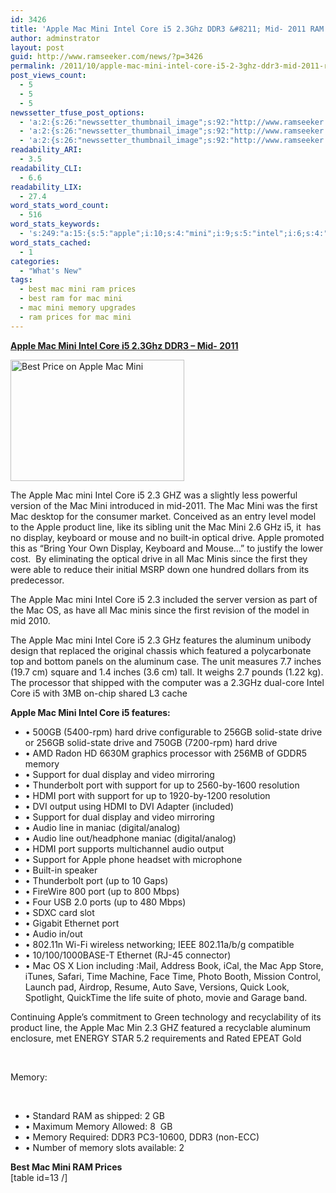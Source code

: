 ```yaml
---
id: 3426
title: 'Apple Mac Mini Intel Core i5 2.3Ghz DDR3 &#8211; Mid- 2011 RAM Upgrades Cheap'
author: adminstrator
layout: post
guid: http://www.ramseeker.com/news/?p=3426
permalink: /2011/10/apple-mac-mini-intel-core-i5-2-3ghz-ddr3-mid-2011-ram-upgrades-cheap/
post_views_count:
  - 5
  - 5
  - 5
newssetter_tfuse_post_options:
  - 'a:2:{s:26:"newssetter_thumbnail_image";s:92:"http://www.ramseeker.com/wp-content/uploads/2011/09/Screen-Shot-2011-09-02-at-7.28.18-AM.png";s:24:"newssetter_disable_image";s:4:"true";}'
  - 'a:2:{s:26:"newssetter_thumbnail_image";s:92:"http://www.ramseeker.com/wp-content/uploads/2011/09/Screen-Shot-2011-09-02-at-7.28.18-AM.png";s:24:"newssetter_disable_image";s:4:"true";}'
  - 'a:2:{s:26:"newssetter_thumbnail_image";s:92:"http://www.ramseeker.com/wp-content/uploads/2011/09/Screen-Shot-2011-09-02-at-7.28.18-AM.png";s:24:"newssetter_disable_image";s:4:"true";}'
readability_ARI:
  - 3.5
readability_CLI:
  - 6.6
readability_LIX:
  - 27.4
word_stats_word_count:
  - 516
word_stats_keywords:
  - 's:249:"a:15:{s:5:"apple";i:10;s:4:"mini";i:9;s:5:"intel";i:6;s:4:"core";i:7;s:4:"ddr3";i:3;s:4:"line";i:4;s:7:"display";i:4;s:5:"drive";i:6;s:8:"aluminum";i:3;s:4:"dual";i:3;s:6:"memory";i:5;s:7:"support";i:5;s:4:"port";i:6;s:4:"hdmi";i:3;s:5:"audio";i:4;}";'
word_stats_cached:
  - 1
categories:
  - "What's New"
tags:
  - best mac mini ram prices
  - best ram for mac mini
  - mac mini memory upgrades
  - ram prices for mac mini
---
```

**[Apple Mac Mini Intel Core i5 2.3Ghz DDR3 &#8211; Mid- 2011][1]**

[<img class="alignnone size-full wp-image-2798" title="Cheapest Apple Mac Mini 2.3 GHz" src="http://www.ramseeker.com/wp-content/uploads/2011/09/Screen-Shot-2011-09-02-at-7.28.18-AM.png" alt="Best Price on Apple Mac Mini" width="278" height="194" />][1]

The Apple Mac mini Intel Core i5 2.3 GHZ was a slightly less powerful version of the Mac Mini introduced in mid-2011. The Mac Mini was the first Mac desktop for the consumer market. Conceived as an entry level model to the Apple product line, like its sibling unit the Mac Mini 2.6 GHz i5, it  has no display, keyboard or mouse and no built-in optical drive. Apple promoted this as “Bring Your Own Display, Keyboard and Mouse…” to justify the lower cost.  By eliminating the optical drive in all Mac Minis since the first they were able to reduce their initial MSRP down one hundred dollars from its predecessor.

The Apple Mac mini Intel Core i5 2.3 included the server version as part of the Mac OS, as have all Mac minis since the first revision of the model in mid 2010.

The Apple Mac mini Intel Core i5 2.3 GHz features the aluminum unibody design that replaced the original chassis which featured a polycarbonate top and bottom panels on the aluminum case. The unit measures 7.7 inches (19.7 cm) square and 1.4 inches (3.6 cm) tall. It weighs 2.7 pounds (1.22 kg). The processor that shipped with the computer was a 2.3GHz dual-core Intel Core i5 with 3MB on-chip shared L3 cache

**Apple Mac Mini Intel Core i5 features:**

  * • 500GB (5400-rpm) hard drive configurable to 256GB solid-state drive or 256GB solid-state drive and 750GB (7200-rpm) hard drive
  * • AMD Radon HD 6630M graphics processor with 256MB of GDDR5 memory
  * • Support for dual display and video mirroring
  * • Thunderbolt port with support for up to 2560-by-1600 resolution
  * • HDMI port with support for up to 1920-by-1200 resolution
  * • DVI output using HDMI to DVI Adapter (included)
  * • Support for dual display and video mirroring
  * • Audio line in maniac (digital/analog)
  * • Audio line out/headphone maniac (digital/analog)
  * • HDMI port supports multichannel audio output
  * • Support for Apple phone headset with microphone
  * • Built-in speaker
  * • Thunderbolt port (up to 10 Gaps)
  * • FireWire 800 port (up to 800 Mbps)
  * • Four USB 2.0 ports (up to 480 Mbps)
  * • SDXC card slot
  * • Gigabit Ethernet port
  * • Audio in/out
  * • 802.11n Wi-Fi wireless networking; IEEE 802.11a/b/g compatible
  * • 10/100/1000BASE-T Ethernet (RJ-45 connector)
  * • Mac OS X Lion including :Mail, Address Book, iCal, the Mac App Store, iTunes, Safari, Time Machine, Face Time, Photo Booth, Mission Control, Launch pad, Airdrop, Resume, Auto Save, Versions, Quick Look, Spotlight, QuickTime the life suite of photo, movie and Garage band.

Continuing Apple’s commitment to Green technology and recyclability of its product line, the Apple Mac Min 2.3 GHZ featured a recyclable aluminum enclosure, met ENERGY STAR 5.2 requirements and Rated EPEAT Gold

&nbsp;

Memory:

&nbsp;

  * • Standard RAM as shipped: 2 GB
  * • Maximum Memory Allowed: 8  GB
  * • Memory Required: DDR3 PC3-10600, DDR3 (non-ECC)
  * • Number of memory slots available: 2

<div>
  <strong>Best Mac Mini RAM Prices </strong>
</div>

<div>
  [table id=13 /]
</div>

&nbsp;

&nbsp;

&nbsp;

&nbsp;

&nbsp;

&nbsp;

&nbsp;

&nbsp;

&nbsp;

&nbsp;

 [1]: http://www.amazon.com/gp/product/B004YLCLM6/ref=as_li_ss_tl?ie=UTF8&tag=ramseeker-20&linkCode=as2&camp=217145&creative=399373&creativeASIN=B004YLCLM6